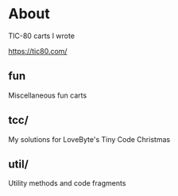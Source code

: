 # About

TIC-80 carts I wrote

https://tic80.com/

## fun

Miscellaneous fun carts

## tcc/

My solutions for LoveByte's Tiny Code Christmas

## util/

Utility methods and code fragments
